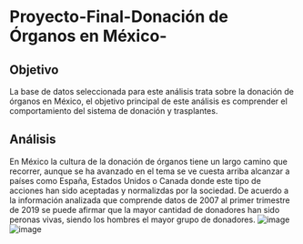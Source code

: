 # Proyecto-Final-Donación de Órganos en México-
## Objetivo
La base de datos seleccionada para este análisis trata sobre la donación de órganos en México, el objetivo principal de este análisis es comprender el comportamiento del sistema de donación y trasplantes.
## Análisis
En México la cultura de la donación de órganos tiene un largo camino que recorrer, aunque se ha avanzado en el tema se ve cuesta arriba alcanzar a países como España, Estados Unidos o Canada donde este tipo de acciones han sido aceptadas y normalizdas por la sociedad.
De acuerdo a la información analizada que comprende datos de 2007 al primer trimestre de 2019 se puede afirmar que la mayor cantidad de donadores han sido peronas vivas, siendo los hombres el mayor grupo de donadores.
![image](https://github.com/user-attachments/assets/bb10b338-86d3-481e-a65d-79f0e951cd0c)
![image](https://github.com/user-attachments/assets/65bfccc2-5501-49df-a8af-b6e59c0be9c0)


